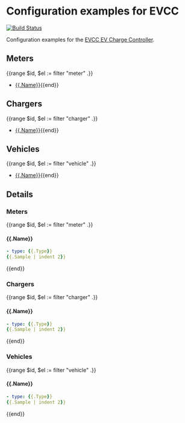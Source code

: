 # Configuration examples for EVCC

[![Build Status](https://travis-ci.org/andig/evcc-config.svg?branch=master)](https://travis-ci.org/andig/evcc-config)

Configuration examples for the [EVCC EV Charge Controller](https://github.com/andig/evcc).

## Meters
{{range $id, $el := filter "meter" .}}
- [{{.Name}}](#meter-{{$id}}){{end}}

## Chargers
{{range $id, $el := filter "charger" .}}
- [{{.Name}}](#charger-{{$id}}){{end}}

## Vehicles
{{range $id, $el := filter "vehicle" .}}
- [{{.Name}}](#vehicle-{{$id}}){{end}}

## Details

### Meters

{{range $id, $el := filter "meter" .}}
<a id="meter-{{$id}}"></a>
#### {{.Name}}

```yaml
- type: {{.Type}}
{{.Sample | indent 2}}
```
{{end}}

### Chargers

{{range $id, $el := filter "charger" .}}
<a id="charger-{{$id}}"></a>
#### {{.Name}}

```yaml
- type: {{.Type}}
{{.Sample | indent 2}}
```
{{end}}

### Vehicles

{{range $id, $el := filter "vehicle" .}}
<a id="vehicle-{{$id}}"></a>
#### {{.Name}}

```yaml
- type: {{.Type}}
{{.Sample | indent 2}}
```
{{end}}
